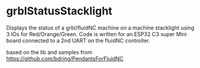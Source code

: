# grblStatusStacklight

Displays the status of a grbl/fluidNC machine on a machine stacklight using 3 IOs for Red/Orange/Green. 
Code is written for an ESP32 C3 super Mini board connected to a 2nd UART on the fluidNC controller. 

based on the lib and samples from https://github.com/bdring/PendantsForFluidNC